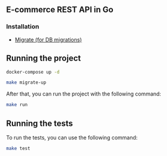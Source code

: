 ## E-commerce REST API in Go 

### Installation

- [Migrate (for DB migrations)](https://github.com/golang-migrate/migrate/tree/v4.17.0/cmd/migrate)

## Running the project

```bash
docker-compose up -d
```

```bash
make migrate-up
```

After that, you can run the project with the following command:

```bash
make run
```

## Running the tests

To run the tests, you can use the following command:

```bash
make test
```